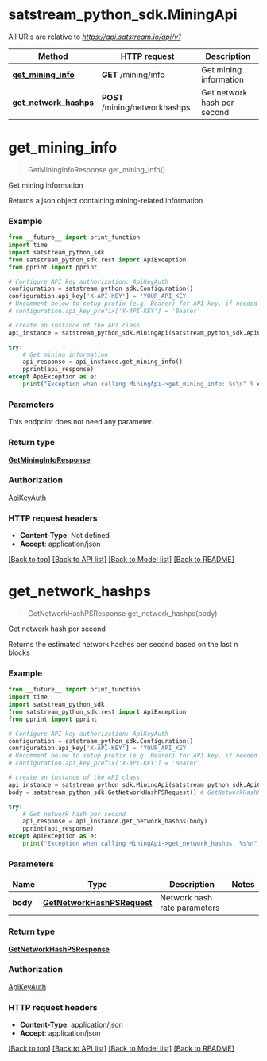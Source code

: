 # satstream_python_sdk.MiningApi

All URIs are relative to *https://api.satstream.io/api/v1*

Method | HTTP request | Description
------------- | ------------- | -------------
[**get_mining_info**](MiningApi.md#get_mining_info) | **GET** /mining/info | Get mining information
[**get_network_hashps**](MiningApi.md#get_network_hashps) | **POST** /mining/networkhashps | Get network hash per second

# **get_mining_info**
> GetMiningInfoResponse get_mining_info()

Get mining information

Returns a json object containing mining-related information

### Example
```python
from __future__ import print_function
import time
import satstream_python_sdk
from satstream_python_sdk.rest import ApiException
from pprint import pprint

# Configure API key authorization: ApiKeyAuth
configuration = satstream_python_sdk.Configuration()
configuration.api_key['X-API-KEY'] = 'YOUR_API_KEY'
# Uncomment below to setup prefix (e.g. Bearer) for API key, if needed
# configuration.api_key_prefix['X-API-KEY'] = 'Bearer'

# create an instance of the API class
api_instance = satstream_python_sdk.MiningApi(satstream_python_sdk.ApiClient(configuration))

try:
    # Get mining information
    api_response = api_instance.get_mining_info()
    pprint(api_response)
except ApiException as e:
    print("Exception when calling MiningApi->get_mining_info: %s\n" % e)
```

### Parameters
This endpoint does not need any parameter.

### Return type

[**GetMiningInfoResponse**](GetMiningInfoResponse.md)

### Authorization

[ApiKeyAuth](../README.md#ApiKeyAuth)

### HTTP request headers

 - **Content-Type**: Not defined
 - **Accept**: application/json

[[Back to top]](#) [[Back to API list]](../README.md#documentation-for-api-endpoints) [[Back to Model list]](../README.md#documentation-for-models) [[Back to README]](../README.md)

# **get_network_hashps**
> GetNetworkHashPSResponse get_network_hashps(body)

Get network hash per second

Returns the estimated network hashes per second based on the last n blocks

### Example
```python
from __future__ import print_function
import time
import satstream_python_sdk
from satstream_python_sdk.rest import ApiException
from pprint import pprint

# Configure API key authorization: ApiKeyAuth
configuration = satstream_python_sdk.Configuration()
configuration.api_key['X-API-KEY'] = 'YOUR_API_KEY'
# Uncomment below to setup prefix (e.g. Bearer) for API key, if needed
# configuration.api_key_prefix['X-API-KEY'] = 'Bearer'

# create an instance of the API class
api_instance = satstream_python_sdk.MiningApi(satstream_python_sdk.ApiClient(configuration))
body = satstream_python_sdk.GetNetworkHashPSRequest() # GetNetworkHashPSRequest | Network hash rate parameters

try:
    # Get network hash per second
    api_response = api_instance.get_network_hashps(body)
    pprint(api_response)
except ApiException as e:
    print("Exception when calling MiningApi->get_network_hashps: %s\n" % e)
```

### Parameters

Name | Type | Description  | Notes
------------- | ------------- | ------------- | -------------
 **body** | [**GetNetworkHashPSRequest**](GetNetworkHashPSRequest.md)| Network hash rate parameters | 

### Return type

[**GetNetworkHashPSResponse**](GetNetworkHashPSResponse.md)

### Authorization

[ApiKeyAuth](../README.md#ApiKeyAuth)

### HTTP request headers

 - **Content-Type**: application/json
 - **Accept**: application/json

[[Back to top]](#) [[Back to API list]](../README.md#documentation-for-api-endpoints) [[Back to Model list]](../README.md#documentation-for-models) [[Back to README]](../README.md)

